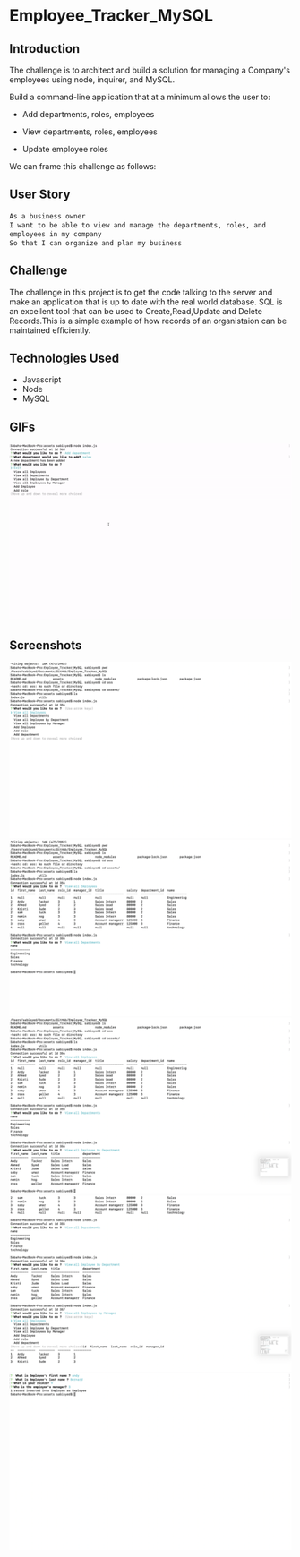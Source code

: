 # Employee_Tracker_MySQL


## Introduction


The challenge is to architect and build a solution for managing a Company's employees using node, inquirer, and MySQL.

  
Build a command-line application that at a minimum allows the user to:

  * Add departments, roles, employees

  * View departments, roles, employees

  * Update employee roles

We can frame this challenge as follows:

## User Story
```
As a business owner
I want to be able to view and manage the departments, roles, and employees in my company
So that I can organize and plan my business
```

## Challenge
The challenge in this project is to get the code talking to the server and make an application that is up to date with the real world database.
SQL is an excellent tool that can be used to Create,Read,Update and Delete Records.This is a simple example of how records of an organistaion can be maintained efficiently.

## Technologies Used

* Javascript
* Node
* MySQL


## GIFs
![Employee_Tracker_SQL](https://github.com/sabahsyed/Employee_Tracker_MySQL/blob/master/assets/Screenshots/Employee_Tracker.gif)


## Screenshots


![Employee_Tracker_SQL](https://github.com/sabahsyed/Employee_Tracker_MySQL/blob/master/assets/Screenshots/Screen%20Shot%202020-05-23%20at%201.53.15%20AM.png)
![Employee_Tracker_SQL](https://github.com/sabahsyed/Employee_Tracker_MySQL/blob/master/assets/Screenshots/Screen%20Shot%202020-05-23%20at%201.53.27%20AM.png)
![Employee_Tracker_SQL](https://github.com/sabahsyed/Employee_Tracker_MySQL/blob/master/assets/Screenshots/Screen%20Shot%202020-05-23%20at%201.53.33%20AM.png)
![Employee_Tracker_SQL](https://github.com/sabahsyed/Employee_Tracker_MySQL/blob/master/assets/Screenshots/Screen%20Shot%202020-05-23%20at%201.53.38%20AM.png)
![Employee_Tracker_SQL](https://github.com/sabahsyed/Employee_Tracker_MySQL/blob/master/assets/Screenshots/Screen%20Shot%202020-05-23%20at%201.54.04%20AM.png)

